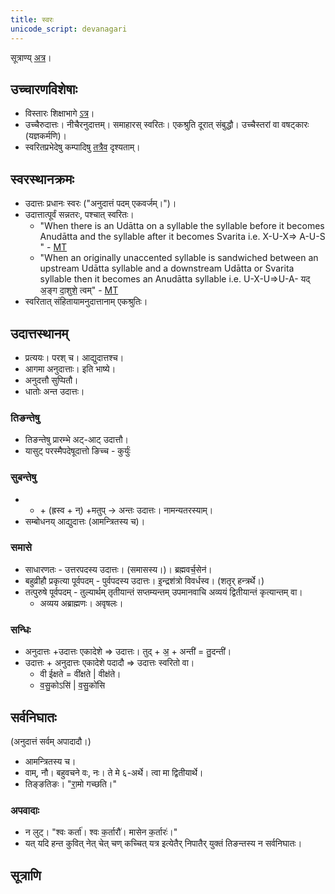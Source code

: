 ```yaml
---
title: स्वरः
unicode_script: devanagari
---
```


सूत्राण्य् [अत्र](https://docs.google.com/spreadsheets/d/1208pyOsYiZlS5fmm8tYEq2qbCzqWgPnMYNUf1-1uRJM/edit#gid=4)।

## उच्चारणविशेषाः
- विस्तारः शिक्षाभागे [ऽत्र](../../shixaa/svaraH/)।
- उच्चैरुदात्तः। नीचैरनुदात्तम्। समाहारस् स्वरितः। एकश्रुति दूरात् संबुद्धौ। उच्चैस्तरां वा वषट्कारः (यज्ञकर्मणि)। 
- स्वरितप्रभेदेषु कम्पादिषु [तत्रैव](../../shixaa/svaraH/) दृश्यताम्।

## स्वरस्थानक्रमः
- उदात्तः प्रधानः स्वरः ("अनुदात्तं पदम् एकवर्जम्।")।
- उदात्तात्पूर्वं सन्नतरः, पश्चात् स्वरितः।  
    - "When there is an Udātta on a syllable the syllable before it becomes Anudātta and the syllable after it becomes Svarita  i.e. X-U-X=> A-U-S " - [MT](https://manasataramgini.files.wordpress.com/2008/09/svaras_new.pdf)
    - "When an originally unaccented syllable is sandwiched between an upstream Udātta syllable and a downstream Udātta or Svarita  syllable then it becomes an Anudātta syllable i.e. U-X-U=>U-A- यद् अ॒ङ्ग दा॒शुशे॒ त्वम्" - [MT](https://manasataramgini.files.wordpress.com/2008/09/svaras_new.pdf)
- स्वरितात् संहितायामनुदात्तानाम् एकश्रुतिः।

## उदात्तस्थानम्
- प्रत्ययः। परश् च। आद्युदात्तश्च।
- आगमा अनुदात्ताः। इति भाष्ये।
- अनुदत्तौ सुप्पितौ।
- धातोः अन्त उदात्तः।

### तिङन्तेषु
- तिङन्तेषु प्रारम्भे अट्-आट् उदात्तौ।
- यासुट् परस्मैपदेषूदात्तो ङिच्च - कुर्युः॑

### सुबन्तेषु
- * +‌ (ह्रस्व +‌ न्) +‌मतुप् → अन्तः उदात्तः। नामन्यतरस्याम्‌।
- सम्बोधनय् आद्युदात्तः (आमन्त्रितस्य च)।

### समासे
- साधारणतः - उत्तरपदस्य उदात्तः। (समासस्य।)। ब्रह्मवर्च॒सेन॑।
 - बहुव्रीहौ प्रकृत्या पूर्वपदम् - पुर्वपदस्य उदात्तः। इ॒न्द्रश॑त्रो विवर्धस्व। (शतृर् हन्त्रर्थे।)
- तत्पुरुषे पूर्वपदम् -  तुल्यार्थम् तृतीयान्तं सप्तम्यन्तम् उपमानवाचि अव्ययं द्वितीयान्तं कृत्यान्तम् वा।
  - अव्यय अब्राह्मणः। अवृषलः।

### सन्धिः
- अनुदात्तः +‌उदात्तः एकादेशे => उदात्तः। तुद् +‌ अ॒ + अन्ती॑ = तु॒दन्ती॑।
- उदात्तः + अनुदात्तः एकादेशे पदादौ => उदात्तः स्वरितो वा। 
  - वी ईक्षते = वी॑क्षते |‌ वीक्ष॑ते। 
  - व॒सु॒कोऽसि॑ | व॒सु॒को॑सि

## सर्वनिघातः
(अनुदात्तं सर्वम् अपादादौ।)

- आमन्त्रितस्य च।
- वाम्, नौ। बहुवचने वः, नः। ते मे ६-अर्थे। त्वा मा द्वितीयार्थे।
- तिङ्ङतिङः। "रा॒॒मो गच्छति।"

### अपवादाः
- न लुट्। "श्वः कर्ता॑। श्वः क॒र्तारौ॑। मासेन क॒र्तारः॑।"
- यत् यदि हन्त कुवित् नेत् चेत् चण् कच्चित् यत्र इत्येतैर् निपातैर् युक्तं तिङन्तस्य न सर्वनिघातः। 


## सूत्राणि
<div class="spreadsheet" src="../svara-sUtrANi.json"></div>
